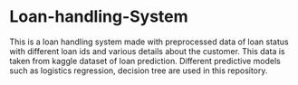 # Loan-handling-System
This is a loan handling system made with preprocessed data of loan status with different loan ids and various details about the customer. This data is taken from kaggle dataset of loan prediction. Different predictive models such as logistics regression, decision tree are used in this repository.
